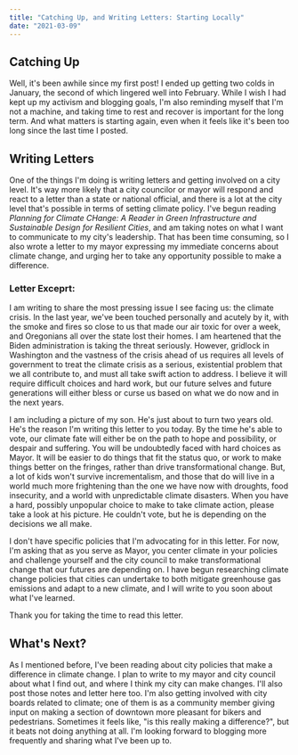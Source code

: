 ```yaml
---
title: "Catching Up, and Writing Letters: Starting Locally"
date: "2021-03-09"
---
```


## Catching Up

Well, it's been awhile since my first post! I ended up getting two colds in January, the second of which lingered well into February. While I wish I had kept up my activism and blogging goals, I'm also reminding myself that I'm not a machine, and taking time to rest and recover is important for the long term. And what matters is starting again, even when it feels like it's been too long since the last time I posted.

## Writing Letters

One of the things I'm doing is writing letters and getting involved on a city level. It's way more likely that a city councilor or mayor will respond and react to a letter than a state or national official, and there is a lot at the city level that's possible in terms of setting climate policy. I've begun reading _Planning for Climate CHange: A Reader in Green Infrastructure and Sustainable Design for Resilient Cities_, and am taking notes on what I want to communicate to my city's leadership. That has been time consuming, so I also wrote a letter to my mayor expressing my immediate concerns about climate change, and urging her to take any opportunity possible to make a difference.

### Letter Exceprt:

I am writing to share the most pressing issue I see facing us: the climate crisis. In the last year, we've been touched personally and acutely by it, with the smoke and fires so close to us that made our air toxic for over a week, and Oregonians all over the state lost their homes. I am heartened that the Biden administration is taking the threat seriously. However, gridlock in Washington and the vastness of the crisis ahead of us requires all levels of government to treat the climate crisis as a serious, existential problem that we all contribute to, and must all take swift action to address. I believe it will require difficult choices and hard work, but our future selves and future generations will either bless or curse us based on what we do now and in the next years.

I am including a picture of my son. He's just about to turn two years old. He's the reason I'm writing this letter to you today. By the time he's able to vote, our climate fate will either be on the path to hope and possibility, or despair and suffering. You will be undoubtedly faced with hard choices as Mayor. It will be easier to do things that fit the status quo, or work to make things better on the fringes, rather than drive transformational change. But, a lot of kids won't survive incrementalism, and those that do will live in a world much more frightening than the one we have now with droughts, food insecurity, and a world with unpredictable climate disasters. When you have a hard, possibly unpopular choice to make to take climate action, please take a look at his picture. He couldn't vote, but he is depending on the decisions we all make.

I don't have specific policies that I'm advocating for in this letter. For now, I'm asking that as you serve as Mayor, you center climate in your policies and challenge yourself and the city council to make transformational change that our futures are depending on. I have begun researching climate change policies that cities can undertake to both mitigate greenhouse gas emissions and adapt to a new climate, and I will write to you soon about what I've learned.

Thank you for taking the time to read this letter.

## What's Next?

As I mentioned before, I've been reading about city policies that make a difference in climate change. I plan to write to my mayor and city council about what I find out, and where I think my city can make changes. I'll also post those notes and letter here too. I'm also getting involved with city boards related to climate; one of them is as a community member giving input on making a section of downtown more pleasant for bikers and pedestrians. Sometimes it feels like, "is this really making a difference?", but it beats not doing anything at all. I'm looking forward to blogging more frequently and sharing what I've been up to.
